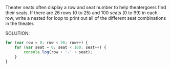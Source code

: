 Theater seats often display a row and seat number to help theatergoers find their seats. If there are 26 rows (0 to 25) and 100 seats (0 to 99) in each row, write a nested for loop to print out all of the different seat combinations in the theater.

SOLUTION:
```javascript
for (var row = 0; row < 26; row++) {
	for (var seat = 0; seat < 100; seat++) {
		console.log(row + '-' + seat);
	}
}
